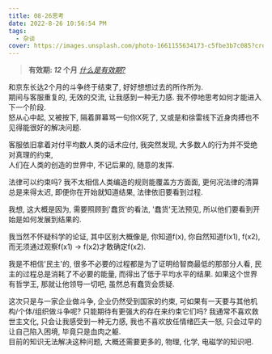 ```yaml
---
title: 08-26思考
date: 2022-8-26 10:56:54 PM
tags:
  - 杂谈
cover: https://images.unsplash.com/photo-1661155634173-c5fbe3b7c085?crop=entropy&cs=tinysrgb&fit=max&fm=jpg&ixid=Mnw0NTI1NXwwfDF8cmFuZG9tfHx8fHx8fHx8MTY2MTUyNTgxMw&ixlib=rb-1.2.1&q=80&w=1080
---
```


> **有效期: *12* 个月**  *[什么是有效期?](https://blog.timvel.com/2020/12/28/12-28-2020-a-description-of-the-validity-period/)*

和京东长达2个月的斗争终于结束了, 好好想想过去的所作所为.  
期间与客服重复的, 无效的交流, 让我感到一种无力感. 我不停地思考如何才能进入下一个阶段.  
怒从心中起, 又被按下, 隔着屏幕骂一句你X死了, 又或是和徐雷线下近身肉搏也不见得能很好的解决问题.  

客服依旧拿着对付平均数人类的话术应付, 我突然发现, 大多数人的行为并不受绝对真理的约束,  
人们在人类的创造的世界中, 不记后果的, 随意的发挥.  

法律可以约束吗? 我不太相信人类编造的规则能覆盖方方面面, 更何况法律的清算总是来得太迟, 即便你在开始就知道结果, 法律依旧要看到过程.  

我想, 这大概是因为, 需要照顾到'蠢货'的看法, '蠢货'无法预见, 所以他们要看到开始是如何发展到结果的.  

我当然不怀疑科学的论证, 其中区别大概像是, 你知道f(x), 你自然知道f(x1), f(x2), 而无须通过观察f(x1) -> f(x2)才敢确定f(x2).  

我是不相信'民主'的, 很多不必要的过程都是为了证明给智商最低的那部分人看, 民主的过程总是消耗了不必要的能量, 而得出了低于平均水平的结果. 如果这个世界有哲学王, 那就让他领导一切吧, 虽然总有蠢货会质疑.

这次只是与一家企业做斗争, 企业仍然受到国家的约束, 可如果有一天要与其他机构/个体/组织做斗争呢? 只能期待有更强大的存在来约束它们吗? 我通常不喜欢救世主文化, 只会让我感受到一种无力感, 我也不喜欢放任情绪匹夫一怒, 只会过早的让自己陷入困境, 毕竟只是血肉之躯.   
目前的知识无法解决这种问题, 大概还需要更多的, 物理, 化学, 电磁学的知识吧.



